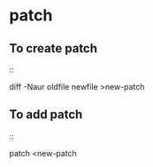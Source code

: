 # patch
To create patch
---------------
::

 diff -Naur oldfile newfile >new-patch

To add patch
------------
::

 patch <new-patch



